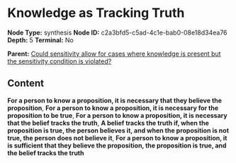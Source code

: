 # Knowledge as Tracking Truth

**Node Type:** synthesis
**Node ID:** c2a3bfd5-c5ad-4c1e-bab0-08e18d34ea76
**Depth:** 5
**Terminal:** No

**Parent:** [Could sensitivity allow for cases where knowledge is present but the sensitivity condition is violated?](could-sensitivity-allow-for-cases-where-knowledge-is-present-but-the-sensitivity-condition-is-violated-antithesis-98f94bba-e18c-4be8-b294-5290efa2ba8f.md)

## Content

**For a person to know a proposition, it is necessary that they believe the proposition**, **For a person to know a proposition, it is necessary for the proposition to be true**, **For a person to know a proposition, it is necessary that the belief tracks the truth**, **A belief tracks the truth if, when the proposition is true, the person believes it, and when the proposition is not true, the person does not believe it**, **For a person to know a proposition, it is sufficient that they believe the proposition, the proposition is true, and the belief tracks the truth**
